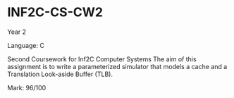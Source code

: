 # INF2C-CS-CW2

Year 2

Language: C

Second Coursework for Inf2C Computer Systems
The aim of this assignment is to write a parameterized simulator that models a
cache and a Translation Look-aside Buffer (TLB).

Mark: 96/100
